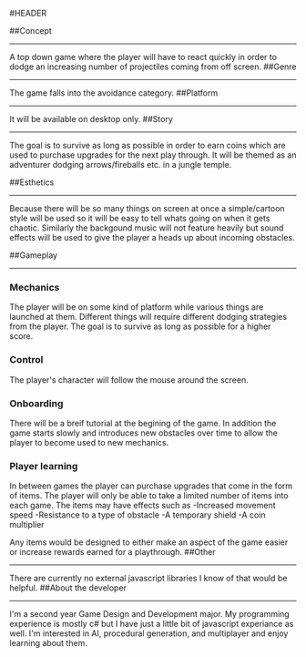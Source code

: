 #HEADER

##Concept
***
A top down game where the player will have to react quickly in order to dodge an increasing number of projectiles coming from off screen.
##Genre
***
The game falls into the avoidance category.
##Platform
***
It will be available on desktop only.
##Story
***
The goal is to survive as long as possible in order to earn coins which are used to purchase upgrades for the next play through.
It will be themed as an adventurer dodging arrows/fireballs etc. in a jungle temple.

##Esthetics
***
Because there will be so many things on screen at once a simple/cartoon style will be used so it will be easy to tell whats going on when it gets chaotic.
Similarly the backgound music will not feature heavily but sound effects will be used to give the player a heads up about incoming obstacles.

##Gameplay
***
### Mechanics
The player will be on some kind of platform while various things are launched at them. Different things will require different dodging strategies from the player. The goal is to survive as long as possible for a higher score.
### Control
The player's character will follow the mouse around the screen.
### Onboarding
There will be a breif tutorial at the begining of the game. In addition the game starts slowly and introduces new obstacles over time to allow the player to become used to new mechanics.
### Player learning
In between games the player can purchase upgrades that come in the form of items. The player will only be able to take a limited number of items into each game.
The items may have effects such as
-Increased movement speed
-Resistance to a type of obstacle 
-A temporary shield
-A coin multiplier

Any items would be designed to either make an aspect of the game easier or increase rewards earned for a playthrough.
##Other
***
There are currently no external javascript libraries I know of that would be helpful.
##About the developer
***
I'm a second year Game Design and Development major. My programming experience is mostly c# but I have just a little bit of javascript experiance as well.
I'm interested in AI, procedural generation, and multiplayer and enjoy learning about them.
